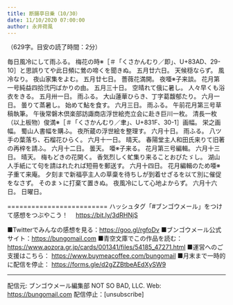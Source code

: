 ```yaml
---
title: 断腸亭日乗（10/30）
date: 11/10/2020 07:00:00
author: 永井荷風
---
```


（629字。目安の読了時間：2分）

毎日風冷にして雨ふる。
梅花の時※［＃「くさかんむり／即」、U+83AD、29-10］と思誤りてや此日頻に鶯の啼くを聞きぬ。
五月廿六日。
天候穏ならず。
風冷なり。
夜山家集をよむ。
五月廿七日。
薔薇花満開。
夜唖※子来談。
花月第一号純益四拾弐円ばかりの由。
五月三十日。
空晴れて俄に暑し。
人々早くも浴衣をきる。
五月卅一日。
雨ふる。
大山蓮華ひらき、丁字葛馥郁たり。
六月一日。
曇りて蒸暑し。
始めて鮎を食す。
六月三日。
雨ふる。
午前花月第三号草稿執筆。
午後常磐木倶楽部訪諏商店浮世絵売立会に赴き巨川一枚。
清長一枚（以上板物）俊満※［＃「くさかんむり／聿」、U+831F、30-1］画幅。
栄之画幅。
蜀山人書幅を購ふ。
夜所蔵の浮世絵を整理す。
六月十日。
雨ふる。
八ツ手の葉落ち、石榴花ひらく。
六月十一日。
晴天。
春陽堂主人和田氏来りて旧著の再梓を請ふ。
六月十二日。
曇天。
唖※子来る。
花月第三号編輯。
六月十三日。
晴天。
梅もどきの花開く。
香気烈しく虻集り来ることおびたゞし。
湖山人手紙にて句を請はれたれば短冊を郵送す。
六月十四日。
花月編輯のため唖※子重て来庵。
夕刻まで新福亭主人の草稾を待ちしが到着せざるを以て別に催促をなさず。
そのまゝに打棄て置きぬ。
夜風冷にして心地よからず。
六月十六日。
日曜日。

=========================
ハッシュタグ「#ブンゴウメール」をつけて感想をつぶやこう！　
https://bit.ly/3dRHNjS

■Twitterでみんなの感想を見る：https://goo.gl/rgfoDv
■ブンゴウメール公式サイト：https://bungomail.com
■青空文庫でこの作品を読む：https://www.aozora.gr.jp/cards/001341/files/54185_47271.html
■運営へのご支援はこちら： https://www.buymeacoffee.com/bungomail
■月末まで一時的に配信を停止： https://forms.gle/d2gZZBtbeAEdXySW9

-------
配信元: ブンゴウメール編集部
NOT SO BAD, LLC.
Web: https://bungomail.com
配信停止：[unsubscribe]

